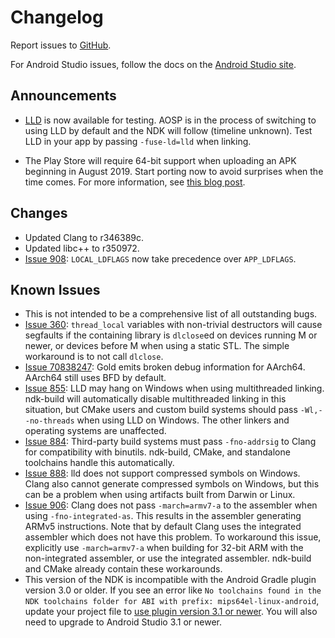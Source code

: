 # Changelog

Report issues to [GitHub].

For Android Studio issues, follow the docs on the [Android Studio site].

[GitHub]: https://github.com/android-ndk/ndk/issues
[Android Studio site]: http://tools.android.com/filing-bugs

## Announcements

 * [LLD](https://lld.llvm.org/) is now available for testing. AOSP is in the
   process of switching to using LLD by default and the NDK will follow
   (timeline unknown). Test LLD in your app by passing `-fuse-ld=lld` when
   linking.

 * The Play Store will require 64-bit support when uploading an APK beginning in
   August 2019. Start porting now to avoid surprises when the time comes. For
   more information, see [this blog post](https://android-developers.googleblog.com/2017/12/improving-app-security-and-performance.html).

## Changes

 * Updated Clang to r346389c.
 * Updated libc++ to r350972.
 * [Issue 908]: `LOCAL_LDFLAGS` now take precedence over `APP_LDFLAGS`.

[Issue 908]: https://github.com/android-ndk/ndk/issues/908

## Known Issues

 * This is not intended to be a comprehensive list of all outstanding bugs.
 * [Issue 360]: `thread_local` variables with non-trivial destructors will cause
   segfaults if the containing library is `dlclose`ed on devices running M or
   newer, or devices before M when using a static STL. The simple workaround is
   to not call `dlclose`.
 * [Issue 70838247]: Gold emits broken debug information for AArch64. AArch64
   still uses BFD by default.
 * [Issue 855]: LLD may hang on Windows when using multithreaded linking.
   ndk-build will automatically disable multithreaded linking in this situation,
   but CMake users and custom build systems should pass `-Wl,--no-threads` when
   using LLD on Windows. The other linkers and operating systems are unaffected.
 * [Issue 884]: Third-party build systems must pass `-fno-addrsig` to Clang for
   compatibility with binutils. ndk-build, CMake, and standalone toolchains
   handle this automatically.
 * [Issue 888]: lld does not support compressed symbols on Windows. Clang also
   cannot generate compressed symbols on Windows, but this can be a problem when
   using artifacts built from Darwin or Linux.
 * [Issue 906]: Clang does not pass `-march=armv7-a` to the assembler when using
   `-fno-integrated-as`. This results in the assembler generating ARMv5
   instructions. Note that by default Clang uses the integrated assembler which
   does not have this problem. To workaround this issue, explicitly use
   `-march=armv7-a` when building for 32-bit ARM with the non-integrated
   assembler, or use the integrated assembler. ndk-build and CMake already
   contain these workarounds.
 * This version of the NDK is incompatible with the Android Gradle plugin
   version 3.0 or older. If you see an error like
   `No toolchains found in the NDK toolchains folder for ABI with prefix: mips64el-linux-android`,
   update your project file to [use plugin version 3.1 or newer]. You will also
   need to upgrade to Android Studio 3.1 or newer.

[Issue 360]: https://github.com/android-ndk/ndk/issues/360
[Issue 70838247]: https://issuetracker.google.com/70838247
[Issue 855]: https://github.com/android-ndk/ndk/issues/855
[Issue 884]: https://github.com/android-ndk/ndk/issues/884
[Issue 888]: https://github.com/android-ndk/ndk/issues/888
[Issue 906]: https://github.com/android-ndk/ndk/issues/906
[use plugin version 3.1 or newer]: https://developer.android.com/studio/releases/gradle-plugin#updating-plugin
